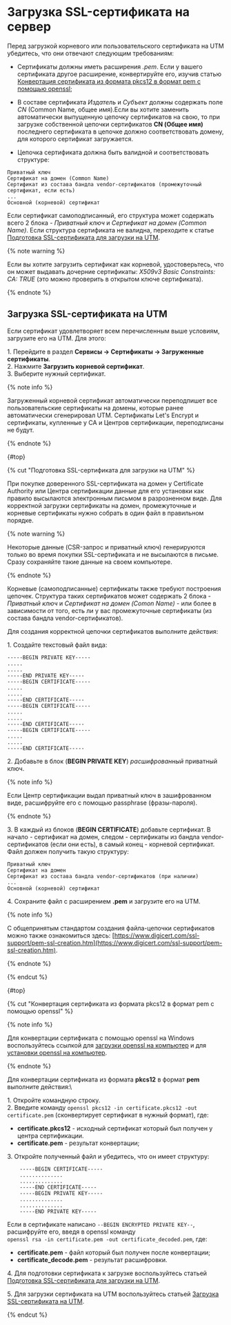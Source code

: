 # Загрузка SSL-сертификата на сервер

Перед загрузкой корневого или пользовательского сертификата на UTM убедитесь, что они отвечают следующим требованиям:

* Сертификаты должны иметь расширения *.pem*. Если у вашего сертификата другое расширение, конвертируйте его, изучив статью [Конвертация сертификата из формата pkcs12 в формат pem с помощью openssl](#konvertaciya-sertifikata-iz-formata-pkcs12-v-format-pem-s-pomoshyu-openssl);

* В составе сертификата *Издатель* и *Субъект* должны содержать поле *CN* (Common Name, общее имя).Если вы хотите заменить автоматически выпущенную цепочку сертификатов на свою, то при загрузке собственной цепочки сертификатов **CN (Общее имя)** последнего сертификата в цепочке должно соответствовать домену, для которого сертификат загружается.

* Цепочка сертификата должна быть валидной и соответствовать структуре:

```
Приватный ключ
Сертификат на домен (Common Name)
Сертификат из состава бандла vendor-сертификатов (промежуточный сертификат, если есть)
...
Основной (корневой) сертификат
```
Если сертификат самоподписанный, его структура может содержать всего 2 блока - *Приватный ключ* и *Сертификат на домен (Common Name)*. Если структура сертификата не валидна, переходите к статье [Подготовка SSL-сертификата для загрузки на UTM](#podgotovka-ssl-sertifikata-dlya-zagruzki-na-utm). 

{% note warning %}

Если вы хотите загрузить сертификат как корневой, удостоверьтесь, что он может выдавать дочерние сертификаты: *X509v3 Basic Constraints: CA: TRUE* (это можно проверить в открытом ключе сертификата).

{% endnote %}

## Загрузка SSL-сертификата на UTM

Если сертификат удовлетворяет всем перечисленным выше условиям, загрузите его на UTM. Для этого:

1\. Перейдите в раздел **Сервисы -> Сертификаты -> Загруженные сертификаты**.\
2\. Нажмите **Загрузить корневой сертификат**.\
3\. Выберите нужный сертификат.

{% note info %}

Загруженный корневой сертификат автоматически переподпишет все пользовательские сертификаты на домены, которые ранее автоматически сгенерировал UTM. Сертификаты Let's Encrypt и сертификаты, купленные у СА и Центров сертификации, переподписаны не будут.

{% endnote %}

{#top}

{% cut "Подготовка SSL-сертификата для загрузки на UTM" %}

При покупке доверенного SSL-сертификата на домен у Certificate Authority или Центра сертификации данные для его установки как правило высылаются электронным письмом в разрозненном виде. Для корректной загрузки сертификаты на домен, промежуточные и корневые сертификаты нужно собрать в один файл в правильном порядке.

{% note warning %}

Некоторые данные (CSR-запрос и приватный ключ) генерируются только во время покупки SSL-сертификата и не высылаются в письме. Сразу сохраняйте такие данные на своем компьютере.

{% endnote %}

Корневые (самоподписанные) сертификаты также требуют построения цепочек. Структура таких сертификатов может содержать 2 блока - *Приватный ключ* и *Сертификат на домен (Comon Name)* - или более в зависимости от того, есть ли у вас промежуточные сертификаты (из состава бандла vendor-сертификатов).

Для создания корректной цепочки сертификатов выполните действия:

1\. Создайте текстовый файл вида:

```
-----BEGIN PRIVATE KEY-----
.....
.....
-----END PRIVATE KEY-----
-----BEGIN CERTIFICATE-----
.....
.....
-----END CERTIFICATE-----
-----BEGIN CERTIFICATE-----
.....
.....
-----END CERTIFICATE-----
-----BEGIN CERTIFICATE-----
.....
.....
-----END CERTIFICATE-----
```

2\. Добавьте в блок (**BEGIN PRIVATE KEY**) _расшифрованный_ приватный ключ.
   
{% note info %}

Если Центр сертификации выдал приватный ключ в зашифрованном виде, расшифруйте его с помощью passphrase (фразы-пароля). 

{% endnote %}

3\. В каждый из блоков (**BEGIN CERTIFICATE**) добавьте сертификат. В начало - сертификат на домен, следом - сертификаты из бандла vendor-сертификатов (если они есть), в самый конец - корневой сертификат. Файл должен получить такую структуру:

```
Приватный ключ
Сертификат на домен
Сертификат из состава бандла vendor-сертификатов (при наличии)
...
Основной (корневой) сертификат
```

4\. Сохраните файл с расширением **.pem** и загрузите его на UTM.

{% note info %}

С общепринятым стандартом создания файла-цепочки сертификатов можно также ознакомиться здесь: [https://www.digicert.com/ssl-support/pem-ssl-creation.htm](https://www.digicert.com/ssl-support/pem-ssl-creation.htm).

{% endnote %}

{% endcut %}

{#top}

{% cut "Конвертация сертификата из формата pkcs12 в формат pem с помощью openssl" %}

{% note info %}

Для конвертации сертификата с помощью openssl на Windows воспользуйтесь ссылкой для [загрузки openssl на компьютер](http://slproweb.com/products/Win32OpenSSL.html) и для [установки openssl на компьютер](http://iljin-oleg.blogspot.com/2012/12/openssl-openssl-ssl-secure-socket-layer.html).

{% endnote %}

Для конвертации сертификата из формата **pkcs12** в формат **pem** выполните действия:\

1\. Откройте командную строку.\
2\. Введите команду `openssl pkcs12 -in certificate.pkcs12 -out certificate.pem` (сконвертирует сертификат в нужный формат), где:

* **certificate.pkcs12** - исходный сертификат который был получен у центра сертификации.
* **certificate.pem** - результат конвертации;

3\. Откройте полученный файл и убедитесь, что он имеет структуру:

```
    -----BEGIN CERTIFICATE-----
    ..............
    ..............
    -----END CERTIFICATE-----
    -----BEGIN PRIVATE KEY-----
    ..............
    ..............
    -----END PRIVATE KEY-----
   ```

Если в сертификате написано `--BEGIN ENCRYPTED PRIVATE KEY--`, расшифруйте его, введя в openssl команду\
`openssl rsa -in certificate.pem -out certificate_decoded.pem`, где: 

* **certificate.pem** - файл который был получен после конвертации;
* **certificate\_decode.pem** - результат расшифровки.

4\. Для подготовки сертификата к загрузке воспользуйтесь статьей [Подготовка SSL-сертификата для загрузки на UTM](#podgotovka-ssl-sertifikata-dlya-zagruzki-na-utm).

5\. Для загрузки сертификата на UTM воспользуйтесь статьей [Загрузка SSL-сертификата на UTM](#zagruzka-ssl-sertifikata-na-utm).

{% endcut %}

